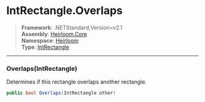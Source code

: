 # IntRectangle.Overlaps

> **Framework**: .NETStandard,Version=v2.1  
> **Assembly**: [Heirloom.Core][0]  
> **Namespace**: [Heirloom][0]  
> **Type**: [IntRectangle][1]

--------------------------------------------------------------------------------

### Overlaps(IntRectangle)

Determines if this rectangle overlaps another rectangle.

```cs
public bool Overlaps(IntRectangle other)
```

[0]: ../Heirloom.Core.md
[1]: Heirloom.IntRectangle.md
